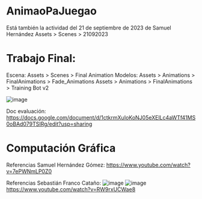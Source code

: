 # AnimaoPaJuegao
Está también la actividad del 21 de septiembre de 2023 de Samuel Hernández
Assets > Scenes > 21092023



# Trabajo Final:
Escena: Assets > Scenes > Final Animation
Modelos: 
Assets > Animations > FinalAnimations > Fade_Animations
Assets > Animations > FinalAnimations > Training Bot v2

![image](https://github.com/SamuelElHG/AnimaoPaJuegao/assets/94467746/534fc6b5-a010-4b3e-ae64-f8a47b2e4b2d)

Doc evaluación: https://docs.google.com/document/d/1ctkrmXuIoKoNJ05eXElLc4aWTf41MS0oBAd079TSIRg/edit?usp=sharing



# Computación Gráfica
Referencias Samuel Hernández Gómez: https://www.youtube.com/watch?v=7ePWNmLP0Z0

Referencias Sebastián Franco Cataño:
![image](https://github.com/SamuelElHG/AnimaoPaJuegao/assets/82066007/7c31805f-0554-416f-ad8c-e55abab1f2c5)
![image](https://github.com/SamuelElHG/AnimaoPaJuegao/assets/82066007/76a5ad4f-4517-4faa-a0cf-a5c464184453)
https://www.youtube.com/watch?v=RW9rxUCWae8

